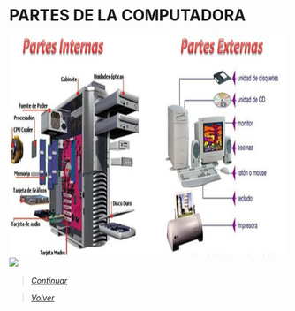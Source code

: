 # PARTES DE LA COMPUTADORA

<img src="Images/PCF.jpg" height="400">

<img src="Images/IMG 5.jpg" height="700">

> [*Continuar*](Tarea1-4.md)

> [*Volver*](Tarea1-2.md) 
